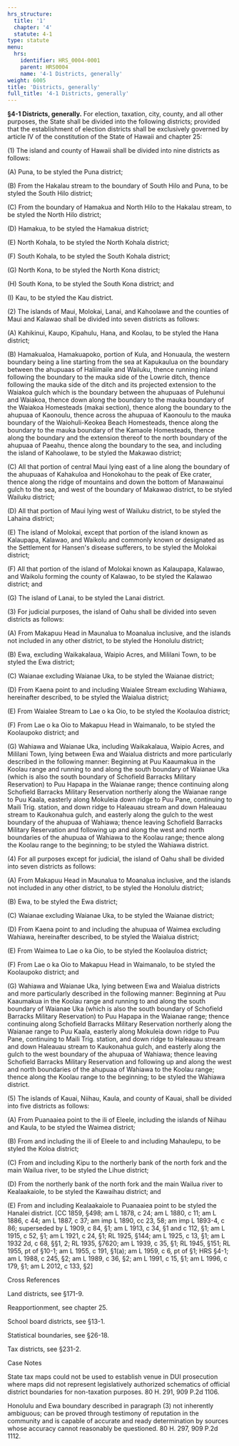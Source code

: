 ```yaml
---
hrs_structure:
  title: '1'
  chapter: '4'
  statute: 4-1
type: statute
menu:
  hrs:
    identifier: HRS_0004-0001
    parent: HRS0004
    name: '4-1 Districts, generally'
weight: 6005
title: 'Districts, generally'
full_title: '4-1 Districts, generally'
---
```

**§4-1 Districts, generally.** For election, taxation, city, county, and all other purposes, the State shall be divided into the following districts; provided that the establishment of election districts shall be exclusively governed by article IV of the constitution of the State of Hawaii and chapter 25:

(1) The island and county of Hawaii shall be divided into nine districts as follows:

(A) Puna, to be styled the Puna district;

(B) From the Hakalau stream to the boundary of South Hilo and Puna, to be styled the South Hilo district;

(C) From the boundary of Hamakua and North Hilo to the Hakalau stream, to be styled the North Hilo district;

(D) Hamakua, to be styled the Hamakua district;

(E) North Kohala, to be styled the North Kohala district;

(F) South Kohala, to be styled the South Kohala district;

(G) North Kona, to be styled the North Kona district;

(H) South Kona, to be styled the South Kona district; and

(I) Kau, to be styled the Kau district.

(2) The islands of Maui, Molokai, Lanai, and Kahoolawe and the counties of Maui and Kalawao shall be divided into seven districts as follows:

(A) Kahikinui, Kaupo, Kipahulu, Hana, and Koolau, to be styled the Hana district;

(B) Hamakualoa, Hamakuapoko, portion of Kula, and Honuaula, the western boundary being a line starting from the sea at Kapukaulua on the boundary between the ahupuaas of Haliimaile and Wailuku, thence running inland following the boundary to the mauka side of the Lowrie ditch, thence following the mauka side of the ditch and its projected extension to the Waiakoa gulch which is the boundary between the ahupuaas of Pulehunui and Waiakoa, thence down along the boundary to the mauka boundary of the Waiakoa Homesteads (makai section), thence along the boundary to the ahupuaa of Kaonoulu, thence across the ahupuaa of Kaonoulu to the mauka boundary of the Waiohuli-Keokea Beach Homesteads, thence along the boundary to the mauka boundary of the Kamaole Homesteads, thence along the boundary and the extension thereof to the north boundary of the ahupuaa of Paeahu, thence along the boundary to the sea, and including the island of Kahoolawe, to be styled the Makawao district;

(C) All that portion of central Maui lying east of a line along the boundary of the ahupuaas of Kahakuloa and Honokohau to the peak of Eke crater, thence along the ridge of mountains and down the bottom of Manawainui gulch to the sea, and west of the boundary of Makawao district, to be styled Wailuku district;

(D) All that portion of Maui lying west of Wailuku district, to be styled the Lahaina district;

(E) The island of Molokai, except that portion of the island known as Kalaupapa, Kalawao, and Waikolu and commonly known or designated as the Settlement for Hansen's disease sufferers, to be styled the Molokai district;

(F) All that portion of the island of Molokai known as Kalaupapa, Kalawao, and Waikolu forming the county of Kalawao, to be styled the Kalawao district; and

(G) The island of Lanai, to be styled the Lanai district.

(3) For judicial purposes, the island of Oahu shall be divided into seven districts as follows:

(A) From Makapuu Head in Maunalua to Moanalua inclusive, and the islands not included in any other district, to be styled the Honolulu district;

(B) Ewa, excluding Waikakalaua, Waipio Acres, and Mililani Town, to be styled the Ewa district;

(C) Waianae excluding Waianae Uka, to be styled the Waianae district;

(D) From Kaena point to and including Waialee Stream excluding Wahiawa, hereinafter described, to be styled the Waialua district;

(E) From Waialee Stream to Lae o ka Oio, to be styled the Koolauloa district;

(F) From Lae o ka Oio to Makapuu Head in Waimanalo, to be styled the Koolaupoko district; and

(G) Wahiawa and Waianae Uka, including Waikakalaua, Waipio Acres, and Mililani Town, lying between Ewa and Waialua districts and more particularly described in the following manner: Beginning at Puu Kaaumakua in the Koolau range and running to and along the south boundary of Waianae Uka (which is also the south boundary of Schofield Barracks Military Reservation) to Puu Hapapa in the Waianae range; thence continuing along Schofield Barracks Military Reservation northerly along the Waianae range to Puu Kaala, easterly along Mokuleia down ridge to Puu Pane, continuing to Maili Trig. station, and down ridge to Haleauau stream and down Haleauau stream to Kaukonahua gulch, and easterly along the gulch to the west boundary of the ahupuaa of Wahiawa; thence leaving Schofield Barracks Military Reservation and following up and along the west and north boundaries of the ahupuaa of Wahiawa to the Koolau range; thence along the Koolau range to the beginning; to be styled the Wahiawa district.

(4) For all purposes except for judicial, the island of Oahu shall be divided into seven districts as follows:

(A) From Makapuu Head in Maunalua to Moanalua inclusive, and the islands not included in any other district, to be styled the Honolulu district;

(B) Ewa, to be styled the Ewa district;

(C) Waianae excluding Waianae Uka, to be styled the Waianae district;

(D) From Kaena point to and including the ahupuaa of Waimea excluding Wahiawa, hereinafter described, to be styled the Waialua district;

(E) From Waimea to Lae o ka Oio, to be styled the Koolauloa district;

(F) From Lae o ka Oio to Makapuu Head in Waimanalo, to be styled the Koolaupoko district; and

(G) Wahiawa and Waianae Uka, lying between Ewa and Waialua districts and more particularly described in the following manner: Beginning at Puu Kaaumakua in the Koolau range and running to and along the south boundary of Waianae Uka (which is also the south boundary of Schofield Barracks Military Reservation) to Puu Hapapa in the Waianae range; thence continuing along Schofield Barracks Military Reservation northerly along the Waianae range to Puu Kaala, easterly along Mokuleia down ridge to Puu Pane, continuing to Maili Trig. station, and down ridge to Haleauau stream and down Haleauau stream to Kaukonahua gulch, and easterly along the gulch to the west boundary of the ahupuaa of Wahiawa; thence leaving Schofield Barracks Military Reservation and following up and along the west and north boundaries of the ahupuaa of Wahiawa to the Koolau range; thence along the Koolau range to the beginning; to be styled the Wahiawa district.

(5) The islands of Kauai, Niihau, Kaula, and county of Kauai, shall be divided into five districts as follows:

(A) From Puanaaiea point to the ili of Eleele, including the islands of Niihau and Kaula, to be styled the Waimea district;

(B) From and including the ili of Eleele to and including Mahaulepu, to be styled the Koloa district;

(C) From and including Kipu to the northerly bank of the north fork and the main Wailua river, to be styled the Lihue district;

(D) From the northerly bank of the north fork and the main Wailua river to Kealaakaiole, to be styled the Kawaihau district; and

(E) From and including Kealaakaiole to Puanaaiea point to be styled the Hanalei district. [CC 1859, §498; am L 1878, c 24; am L 1880, c 11; am L 1886, c 44; am L 1887, c 37; am imp L 1890, cc 23, 58; am imp L 1893-4, c 86; superseded by L 1909, c 84, §1; am L 1913, c 34, §1 and c 112, §1; am L 1915, c 52, §1; am L 1921, c 24, §1; RL 1925, §144; am L 1925, c 13, §1; am L 1932 2d, c 68, §§1, 2; RL 1935, §7620; am L 1939, c 35, §1; RL 1945, §151; RL 1955, pt of §10-1; am L 1955, c 191, §1(a); am L 1959, c 6, pt of §1; HRS §4-1; am L 1988, c 245, §2; am L 1989, c 36, §2; am L 1991, c 15, §1; am L 1996, c 179, §1; am L 2012, c 133, §2]

Cross References

Land districts, see §171-9.

Reapportionment, see chapter 25.

School board districts, see §13-1.

Statistical boundaries, see §26-18.

Tax districts, see §231-2.

Case Notes

State tax maps could not be used to establish venue in DUI prosecution where maps did not represent legislatively authorized schematics of official district boundaries for non-taxation purposes. 80 H. 291, 909 P.2d 1106.

Honolulu and Ewa boundary described in paragraph (3) not inherently ambiguous; can be proved through testimony of reputation in the community and is capable of accurate and ready determination by sources whose accuracy cannot reasonably be questioned. 80 H. 297, 909 P.2d 1112.